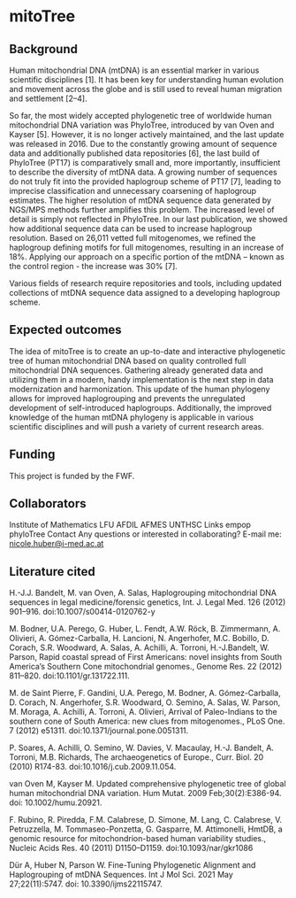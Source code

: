 # mitoTree

## Background
Human mitochondrial DNA (mtDNA) is an essential marker in various scientific disciplines [1]. It has been key for understanding human evolution and movement across the globe and is still used to reveal human migration and settlement [2–4].

So far, the most widely accepted phylogenetic tree of worldwide human mitochondrial DNA variation was PhyloTree, introduced by van Oven and Kayser [5]. However, it is no longer actively maintained, and the last update was released in 2016. Due to the constantly growing amount of sequence data and additionally published data repositories [6], the last build of PhyloTree (PT17) is comparatively small and, more importantly, insufficient to describe the diversity of mtDNA data. A growing number of sequences do not truly fit into the provided haplogroup scheme of PT17 [7], leading to imprecise classification and unnecessary coarsening of haplogroup estimates. The higher resolution of mtDNA sequence data generated by NGS/MPS methods further amplifies this problem. The increased level of detail is simply not reflected in PhyloTree. In our last publication, we showed how additional sequence data can be used to increase haplogroup resolution. Based on 26,011 vetted full mitogenomes, we refined the haplogroup defining motifs for full mitogenomes, resulting in an increase of 18%. Applying our approach on a specific portion of the mtDNA – known as the control region - the increase was 30% [7].

Various fields of research require repositories and tools, including updated collections of mtDNA sequence data assigned to a developing haplogroup scheme.

## Expected outcomes
The idea of mitoTree is to create an up-to-date and interactive phylogenetic tree of human mitochondrial DNA based on quality controlled full mitochondrial DNA sequences. Gathering already generated data and utilizing them in a modern, handy implementation is the next step in data modernization and harmonization. This update of the human phylogeny allows for improved haplogrouping and prevents the unregulated development of self-introduced haplogroups. Additionally, the improved knowledge of the human mtDNA phylogeny is applicable in various scientific disciplines and will push a variety of current research areas.

## Funding
This project is funded by the FWF.

## Collaborators
Institute of Mathematics LFU
AFDIL AFMES
UNTHSC
Links
empop
phyloTree
Contact
Any questions or interested in collaborating? E-mail me: nicole.huber@i-med.ac.at

## Literature cited
H.-J.J. Bandelt, M. van Oven, A. Salas, Haplogrouping mitochondrial DNA sequences in legal medicine/forensic genetics, Int. J. Legal Med. 126 (2012) 901–916. doi:10.1007/s00414-0120762-y

M. Bodner, U.A. Perego, G. Huber, L. Fendt, A.W. Röck, B. Zimmermann, A. Olivieri, A. Gómez-Carballa, H. Lancioni, N. Angerhofer, M.C. Bobillo, D. Corach, S.R. Woodward, A. Salas, A. Achilli, A. Torroni, H.-J.Bandelt, W. Parson, Rapid coastal spread of First Americans: novel insights from South America’s Southern Cone mitochondrial genomes., Genome Res. 22 (2012) 811–820. doi:10.1101/gr.131722.111.

M. de Saint Pierre, F. Gandini, U.A. Perego, M. Bodner, A. Gómez-Carballa, D. Corach, N. Angerhofer, S.R. Woodward, O. Semino, A. Salas, W. Parson, M. Moraga, A. Achilli, A. Torroni, A. Olivieri, Arrival of Paleo-Indians to the southern cone of South America: new clues from mitogenomes., PLoS One. 7 (2012) e51311. doi:10.1371/journal.pone.0051311.

P. Soares, A. Achilli, O. Semino, W. Davies, V. Macaulay, H.-J. Bandelt, A. Torroni, M.B. Richards, The archaeogenetics of Europe., Curr. Biol. 20 (2010) R174-83. doi:10.1016/j.cub.2009.11.054.

van Oven M, Kayser M. Updated comprehensive phylogenetic tree of global human mitochondrial DNA variation. Hum Mutat. 2009 Feb;30(2):E386-94. doi: 10.1002/humu.20921.

F. Rubino, R. Piredda, F.M. Calabrese, D. Simone, M. Lang, C. Calabrese, V. Petruzzella, M. Tommaseo-Ponzetta, G. Gasparre, M. Attimonelli, HmtDB, a genomic resource for mitochondrion-based human variability studies., Nucleic Acids Res. 40 (2011) D1150–D1159. doi:10.1093/nar/gkr1086

Dür A, Huber N, Parson W. Fine-Tuning Phylogenetic Alignment and Haplogrouping of mtDNA Sequences. Int J Mol Sci. 2021 May 27;22(11):5747. doi: 10.3390/ijms22115747.
